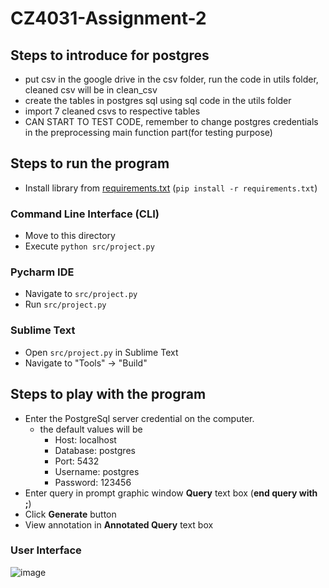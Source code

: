 # CZ4031-Assignment-2

## Steps to introduce for postgres
 - put csv in the google drive in the csv folder, run the code in utils folder, cleaned csv will be in clean_csv
 - create the tables in postgres sql using sql code in the utils folder
 - import 7 cleaned csvs to respective tables
 - CAN START TO TEST CODE, remember to change postgres credentials in the preprocessing main function part(for testing purpose)

## Steps to run the program
 - Install library from [requirements.txt](requirements.txt) (`pip install -r requirements.txt`)

### Command Line Interface (CLI)
 - Move to this directory
 - Execute `python src/project.py`

### Pycharm IDE
 - Navigate to `src/project.py`
 - Run `src/project.py`

### Sublime Text
 - Open `src/project.py` in Sublime Text
 - Navigate to "Tools" -> "Build"

## Steps to play with the program
 - Enter the PostgreSql server credential on the computer.
   - the default values will be 
     - Host: localhost 
     - Database: postgres
     - Port: 5432
     - Username: postgres
     - Password: 123456
 - Enter query in prompt graphic window **Query** text box (**end query with ;**)
 - Click **Generate** button
 - View annotation in **Annotated Query** text box

### User Interface
![image](https://user-images.githubusercontent.com/49228945/141418919-67901ee8-a7c8-4baa-8458-bff05e67398d.png)
